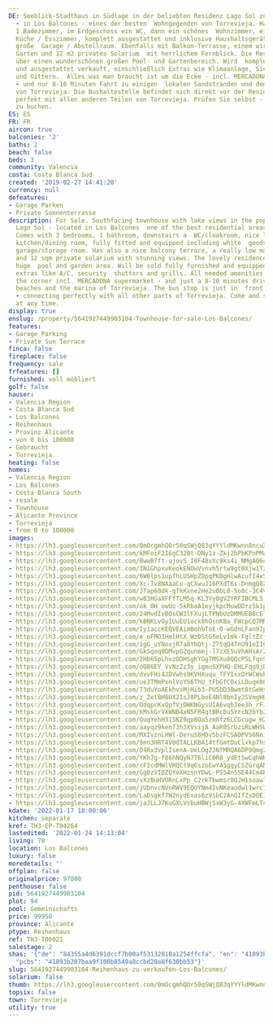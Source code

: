 ```yaml
---
DE: Seeblick-Stadthaus in Südlage in der beliebten Residenz Lago Sol zu verkaufen
  - in Los Balcones - eines der besten  Wohngegenden von Torrevieja. Hat 3 Schlafzimmer,
  1 Badezimmer, im Erdgeschoss ein WC, dann ein schönes  Wohnzimmer, eine separate
  Küche / Esszimmer, komplett ausgestattet und inklusive Haushaltsgeräte sowie eine
  große  Garage / Abstellraum. Ebenfalls mit Balkon-Terrasse, einem wirklich pflegeleichten
  Garten und 12 m2 privates Solarium  mit herrlichem Fernblick. Die Residenz verfügt
  über einen wunderschönen großen Pool- und Gartenbereich. Wird  komplett möbliert
  und ausgestattet verkauft, einschließlich Extras wie Klimaanlage, Sicherheitsrollläden
  und Gittern.  Alles was man braucht ist um die Ecke - incl. MERCADONA Supermarkt
  - und nur 8-10 Minuten Fahrt zu einigen  lokalen Sandstränden und dem Jachthafen
  von Torrevieja. Die Bushaltestelle befindet sich direkt vor der Residenz und  verbindet
  perfekt mit allen anderen Teilen von Torrevieja. Prüfen Sie selbst - Termine jederzeit
  zu buchen.
ES: ES
FR: FR
aircon: true
balconies: '2'
baths: 2
beach: false
beds: 3
community: Valencia
costa: Costa Blanca Sud
created: '2019-02-27 14:41:20'
currency: null
defeatures:
- Garage Parken
- Private Sonnenterrasse
description: For Sale. Southfacing townhouse with lake views in the popular residence
  Lago Sol - located in Los Balcones  one of the best residential areas of Torrevieja.
  Comes with 3 bedrooms, 1 bathroom, downstairs a  WC/cloakroom, nice lounge, separate
  kitchen/dining room, fully fitted and equipped including white  goods, and large
  garage/storage room. Has also a nice balcony terrace, a really low maintenance patio  garden
  and 12 sqm private solarium with stunning views. The lovely residence has a wonderful
  huge  pool and garden area. Will be sold fully furnished and equipped including
  extras like A/C, security  shutters and grills. All needed amenities are just around
  the corner incl. MERCADONA supermarket - and just a 8-10 minutes drive to some local
  beaches and the marina of Torrevieja. The bus stop is just in  front of the residence
  - connecting perfectly with all other parts of Torrevieja. Come and see -  appointments
  at any time.
display: true
enslug: /property/5641927449903104-Townhouse-for-sale-Los-Balcones/
features:
- Garage Parking
- Private Sun Terrace
finca: false
fireplace: false
frequency: sale
frfeatures: []
furnished: voll möbliert
golf: false
hauser:
- Valencia Region
- Costa Blanca Sud
- Los Balcones
- Reihenhaus
- Provinz Alicante
- von 0 bis 100000
- Gebraucht
- Torrevieja
heating: false
homes:
- Valencia Region
- Los Balcones
- Costa Blanca South
- resale
- Townhouse
- Alicante Province
- Torrevieja
- from 0 to 100000
images:
- https://lh3.googleusercontent.com/0mOcgmhQOr50qSWjQ83qYYYldMKwnn8ncuXN6dtDXOxrOrOQW3HKmjeQaPQuqQ1UGEubxSHSif9hWw_E3MqW7A=w640-rj-e30-l100
- https://lh3.googleusercontent.com/kMFoiF2I6gC32Bt-DNy1z-Zkj2bPbKPnPMa6_m7dHpNaQXo7OWNZEGZrwSQZjY-G_qjRB1kCQvnnXeYnLp-8nQ=w640-rj-e30-l100
- https://lh3.googleusercontent.com/BwwB7ft-ujovS_I0F48xXc9ks4i_NMgAQ6o4VGbwHlVIATnOU_Qh_jQsT35kC0zHyL-NBQdEsLJuju-jZYEkDg=w640-rj-e30-l100
- https://lh3.googleusercontent.com/IN1GhpxvKeokENOwVvnvh5rtw9gtBXjw1TzY9pm4FzbRiV-tA_BsV0UH4HBQfFy1ZFt6ecpw5OLLX6lqkJc=w640-rj-e30-l100
- https://lh3.googleusercontent.com/6W6lps1upfhLUSHpZDpqPKBgHlwAcufI4xSUDMlN1U_zPQ3Jp5CIboYButWpw1m1VgVlgzZNBbJKtxVUsLvetw=w640-rj-e30-l100
- https://lh3.googleusercontent.com/Xc-Tv8NAaaCo-qCXwuJ16PXdT6s-DnmgQ8Zu94WJcTIaTcgE6o5HLrPbhggf5oHaKR0pwc9b5SF79CN6HU8=w640-rj-e30-l100
- https://lh3.googleusercontent.com/JTap68dk-gfkKxne2He2u0bL0-5o8c-3C4Vc1kR_PwJ9oiObct1mEdlqg2QlDTX9pOuE8IML0kkwTld9wQdT=w640-rj-e30-l100
- https://lh3.googleusercontent.com/w83HGaXFFfTLM5q-KL3Vy0gVZYRFIBCML5_Ac7DrW5-RQ1TcU6OtCAixsA11qpP4G2FfkpbVB2xwWe1FYxaR=w640-rj-e30-l100
- https://lh3.googleusercontent.com/ok_0H_owUo-5kRbaA1eyjkpcMuwDDrz5k1p3IDry6MtTKgRlzTM0yMho6oSd8LcfDj_SIyzmwzmZtu2W0jo=w640-rj-e30-l100
- https://lh3.googleusercontent.com/24MvdIvBOsCW3lFXujLTPNbUzDMMUEB8cET7Su0RTT1A8cdB7wjguHy0W8G-A5RnXEGbMGf67K2B46bkb1E=w640-rj-e30-l100
- https://lh3.googleusercontent.com/kBNKLvOyIUuEU1ock8hOsnKBa_FWcpCQ7MNwevWZXraR87mBo0cDnaE_OGZkwXDNrnz3O_qxTgPbEcRomRI=w640-rj-e30-l100
- https://lh3.googleusercontent.com/Iy1accKEQVEAimBohbToE-0-wGdnLFan9Ipowcw8bulIQKCqPfYil7rJQObhfQfzrQcpf92YawnlOFge1tPM=w640-rj-e30-l100
- https://lh3.googleusercontent.com/e_oFMO1HmlHtX_WzDStGSeLv1mk-FgltZcj_R0wzsAL64YxMhy9Ia9IarFMcy1pJuqAGW9YkmmDrz5-08Mo=w640-rj-e30-l100
- https://lh3.googleusercontent.com/igG_uYNoxjR7a8YbOtj-Z7tqQ47nU91oII0yEBVvam4HJMkvyfyivcTG1IJkQIog2cIQ86Etm_W4rAXnrgNO=w640-rj-e30-l100
- https://lh3.googleusercontent.com/GkSqoq0DMvpGZqunmej-l7zXE5uVhAHsArZTCPKF5AEu1sV9oJz7uFxS8pGn4APtnCSRh6GWuPD0MIfbmN_F=w640-rj-e30-l100
- https://lh3.googleusercontent.com/2Hb65pLhvzODHSgKYGg7MSXu8QQcP5Lfqn93Qdwyx6OKtn9MkBev4XLr4cS3c97TkfdfuWSytrWFBxANs2Vx=w640-rj-e30-l100
- https://lh3.googleusercontent.com/oQ86EY_VvNzZz3y_igmuSXPHQ-EHLFqg9jDZfV4N75ea8RbcbdIpIoM-HVLfoFIq9O5grpJGSnlm0UN7104=w640-rj-e30-l100
- https://lh3.googleusercontent.com/dvvFHi42DVwhs9KVHXuqu_TFYIsxOrWCWub7ruk5sitqTU4RW7c8yJP-X1ci-MAlcqP93MSf8-HUU18iiGg=w640-rj-e30-l100
- https://lh3.googleusercontent.com/ue3TMmPxnlVoY56ThU_tFbGfCOxiLDuqe08y1qkY6Elffw_MxEf6mofW-pC3bMMP6y84AXXe7Wx2fa4KhRe6=w640-rj-e30-l100
- https://lh3.googleusercontent.com/73duYoAEkhvsMjHib3-PU5bD3Bwmt8tGeHscV7GsZMJMEPJd7RdE1wbz4YT-hCCw88I8D1UkIzoMg0G8Lr9jJg=w640-rj-e30-l100
- https://lh3.googleusercontent.com/z_ZetBH8UX21sJ8PLboE4Nl8bnIy2SVmgHDSNZQkh4CKIlSOaYPE7035yMnzjJjeXjq2SJeVd1hbPMSJ4PU_=w640-rj-e30-l100
- https://lh3.googleusercontent.com/OdqpcKxQpfVjDWKNGysUIA6vqbJee3h_rFJ8VAWzUAaC4fLEES22H8GeDxag2NLQE6Yrq56sO354gjhMTR3t=w640-rj-e30-l100
- https://lh3.googleusercontent.com/kMskGrVXWNB4xN5FR4qtBRc0u5YrcN2bYb2GjDXvZwEpBRETAQto88p9TcNASH06lLMA-XPdu0Sq_THUUuG_=w640-rj-e30-l100
- https://lh3.googleusercontent.com/QuqYehH315KZ9qp8Qa5zm8fz6LCGcugw_HZQov0CQCuv2Ps8l7O5AtVNcWTp4VXcqFqaXQ6uh3y5WSMC4iHg=w640-rj-e30-l100
- https://lh3.googleusercontent.com/aayqz9kenT3h3XVsijA_AaR0SrUziRLWHSWOSwO-krt-ceJwzgo_WtbVLhnL8Obt0zuRjrYQtiMyq7r83-8=w640-rj-e30-l100
- https://lh3.googleusercontent.com/MXIvznLHWl-Deru58HDv5bzFCSADPVS6NnixRNKZzvQk7u7ZzhEuMsGVxJi7APQle6f0E3TloW55g5S2BiN9=w640-rj-e30-l100
- https://lh3.googleusercontent.com/9nn3HRT4V0dTALLKBA14tfGmtDuClxkp7hsBNGsQyb5fHbfeY2G2Llvox_jZUJzVN2O_eyAnfC4KKOeGnHgkRg=w640-rj-e30-l100
- https://lh3.googleusercontent.com/D4Rx3VplIsenA-UeLOgZJNfMRQA6DP9Qmg2JZfrtaqj60d1QWhnQN2XL0vRaEsGj9QkyPrYnhC5eLo8mrNs=w640-rj-e30-l100
- https://lh3.googleusercontent.com/YKh7g-f86hNQyN7T6liC0R8_ydEtSwCqhWHqtZoEd9jMG8Nvh9-6k8f0iGkTJWEIFNic8Ffxy4UPdRs01JMngQ=w640-rj-e30-l100
- https://lh3.googleusercontent.com/cF2cdMWlVRQCt9q6szoEwYA1ggyCSZGrqANhU708N_iCAyU88AId3evwmdySIZmY0Lm8v-G4HyKHc_cuFWA=w640-rj-e30-l100
- https://lh3.googleusercontent.com/Gg0zVIDZQYmXHzsnYDwL-PS54nSSE44Cm4B5udx-0n_-2gqqz2oJV7_ctVBItcKvrfoPo4kkqLjT2qvdyHMZ=w640-rj-e30-l100
- https://lh3.googleusercontent.com/vXzBuHVORnLxPp_C2rkTbwmsr8QJH1soawlyrH_UshT8-hWuVh1nsk5-Aru2mwHyzRSFrFF5GaexJmTAIgw=w640-rj-e30-l100
- https://lh3.googleusercontent.com/jUbnvcNVnRWV9EQOYNm4IvNKeaodwl1wrc7nhcNob-Fbom6R917DGm60_zoO_U1d4q-LXqSwnrPyYOlMiXBuzA=w640-rj-e30-l100
- https://lh3.googleusercontent.com/LaDsgkf7W2nydExas6zVsbC2AnQIfZsDOE10lLawzQxPz3YoQnkoYkxQOUL1UOSkS4TUEWbDlmnrfieSwR9y=w640-rj-e30-l100
- https://lh3.googleusercontent.com/jaJLLJ7KuGXLVsbuHBWjSxW3yG-4XWFmLT4-t3Gvmqqd5cnY-5RcQbyA8lQe23NMv90qEywWBMbjGpjLJgx_4g=w640-rj-e30-l100
kdate: '2022-01-17 18:00:06'
kitchen: separate
kref: TH3-EP-T04264
lastedited: '2022-01-24 14:13:04'
living: 78
location: Los Balcones
luxury: false
moredetails: ''
offplan: false
originalprice: 97000
penthouse: false
pid: 5641927449903104
plot: 94
pool: Gemeinschafts
price: 99950
province: Alicante
ptype: Reihenhaus
ref: TH3-T06021
salestage: 2
shas: '{"de": "84355a4d6391dccf7b00af53132810a1254ffcfa", "en": "41893b207baa9f100b8549a8ccbd20a8f630bb53",
  "pcbs": "41893b207baa9f100b8549a8ccbd20a8f630bb53"}'
slug: 5641927449903104-Reihenhaus-zu-verkaufen-Los-Balcones/
solarium: false
thumb: https://lh3.googleusercontent.com/0mOcgmhQOr50qSWjQ83qYYYldMKwnn8ncuXN6dtDXOxrOrOQW3HKmjeQaPQuqQ1UGEubxSHSif9hWw_E3MqW7A=w400-h240-n-rj-e30-l100
topsix: false
town: Torrevieja
utility: true
---
```

